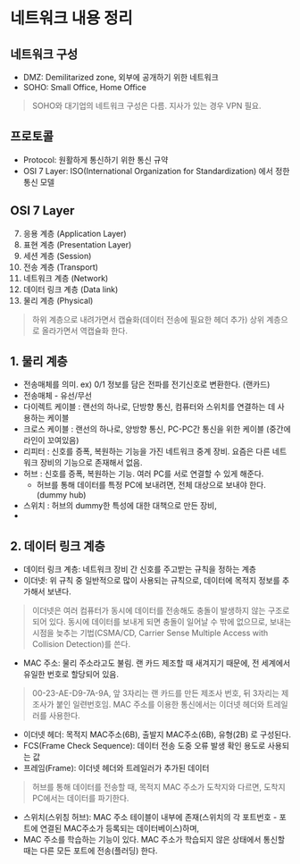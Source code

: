 # 네트워크 내용 정리
## 네트워크 구성
- DMZ: Demilitarized zone, 외부에 공개하기 위한 네트워크
- SOHO: Small Office, Home Office
> SOHO와 대기업의 네트워크 구성은 다름. 지사가 있는 경우 VPN 필요.
## 프로토콜
- Protocol: 원활하게 통신하기 위한 통신 규약
- OSI 7 Layer: ISO(International Organization for Standardization) 에서 정한 통신 모델
## OSI 7 Layer
7. 응용 계층 (Application Layer)
6. 표현 계층 (Presentation Layer)
5. 세션 계층 (Session)
4. 전송 계층 (Transport)
3. 네트워크 계층 (Network)
2. 데이터 링크 계층 (Data link)
1. 물리 계층 (Physical)
> 하위 계층으로 내려가면서 캡슐화(데이터 전송에 필요한 헤더 추가)
> 상위 계층으로 올라가면서 역캡슐화 한다.
## 1. 물리 계층
- 전송매체를 의미. ex) 0/1 정보를 담은 전파를 전기신호로 변환한다. (랜카드)
- 전송매체 - 유선/무선
- 다이렉트 케이블 : 랜선의 하나로, 단방향 통신, 컴퓨터와 스위치를 연결하는 데 사용하는 케이블
- 크로스 케이블 : 랜선의 하나로, 양방향 통신, PC-PC간 통신을 위한 케이블 (중간에 라인이 꼬여있음)
- 리피터 : 신호를 증폭, 복원하는 기능을 가진 네트워크 중계 장비. 요즘은 다른 네트워크 장비의 기능으로 존재해서 없음.
- 허브 : 신호를 증폭, 복원하는 기능. 여러 PC를 서로 연결할 수 있게 해준다.
  - 허브를 통해 데이터를 특정 PC에 보내려면, 전체 대상으로 보내야 한다. (dummy hub)
- 스위치 : 허브의 dummy한 특성에 대한 대책으로 만든 장비, 
- 
## 2. 데이터 링크 계층
- 데이터 링크 계층: 네트워크 장비 간 신호를 주고받는 규칙을 정하는 계층
- 이더넷: 위 규칙 중 일반적으로 많이 사용되는 규칙으로, 데이터에 목적지 정보를 추가해서 보낸다.
> 이더넷은 여러 컴퓨터가 동시에 데이터를 전송해도 충돌이 발생하지 않는 구조로 되어 있다.
> 동시에 데이터를 보내게 되면 충돌이 일어날 수 밖에 없으므로, 보내는 시점을 늦추는 기법(CSMA/CD, Carrier Sense Multiple Access with Collision Detection)를 쓴다.

- MAC 주소: 물리 주소라고도 불림. 랜 카드 제조할 때 새겨지기 때문에, 전 세계에서 유일한 번호로 할당되어 있음.
> 00-23-AE-D9-7A-9A, 앞 3자리는 랜 카드를 만든 제조사 번호, 뒤 3자리는 제조사가 붙인 일련번호임.
> MAC 주소를 이용한 통신에서는 이더넷 헤더와 트레일러를 사용한다.
- 이더넷 헤더: 목적지 MAC주소(6B), 출발지 MAC주소(6B), 유형(2B) 로 구성된다.
- FCS(Frame Check Sequence): 데이터 전송 도중 오류 발생 확인 용도로 사용되는 값
- 프레임(Frame): 이더넷 헤더와 트레일러가 추가된 데이터
> 허브를 통해 데이터를 전송할 때, 목적지 MAC 주소가 도착지와 다르면, 도착지 PC에서는 데이터를 파기한다.

- 스위치(스위칭 허브): MAC 주소 테이블이 내부에 존재(스위치의 각 포트번호 - 포트에 연결된 MAC주소가 등록되는 데이터베이스)하며,
- MAC 주소를 학습하는 기능이 있다. MAC 주소가 학습되지 않은 상태에서 통신할 때는 다른 모든 포트에 전송(플러딩) 한다.
